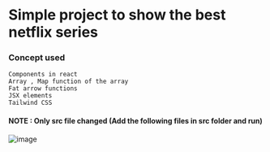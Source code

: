 # Simple project to show the best netflix series
### Concept used 
    Components in react
    Array , Map function of the array
    Fat arrow functions
    JSX elements
    Tailwind CSS


#### NOTE : Only src file changed (Add the following files in src folder and run)

![image](https://github.com/kaligone/100-Days-Of-ReactJs/assets/61344302/728f91a4-411f-490f-9d30-54ce4b5b2bb7)
